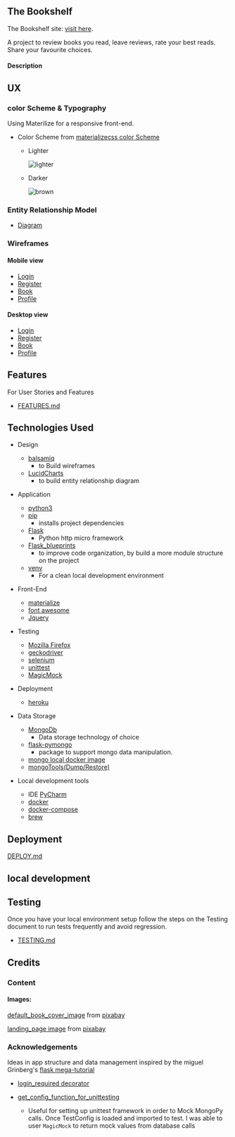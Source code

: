 The Bookshelf
---

The Bookshelf site: [visit here](https://the-bookshelf-milestone-three.herokuapp.com/).

A project to review books you read, leave reviews, rate your best reads. Share your favourite choices.

#### Description


## UX

### color Scheme & Typography 

Using Materilize for a responsive front-end. 

- Color Scheme from [materializecss color Scheme](https://materializecss.com/color.html)

    - Lighter
        
        ![lighter](https://github.com/diogo-pessoa/the-bookshelf/blob/master/readme-content/colorScheme/Lighter.png)

    - Darker
    
        ![brown](https://github.com/diogo-pessoa/the-bookshelf/blob/master/readme-content/colorScheme/darker.png)


### Entity Relationship Model

- [Diagram](https://github.com/diogo-pessoa/the-bookshelf/blob/master/readme-content/er_diagram.png)

### Wireframes

#### Mobile view 

- [Login](https://github.com/diogo-pessoa/the-bookshelf/blob/master/wireframes/Mobile/Login_Mobile.png)
- [Register](https://github.com/diogo-pessoa/the-bookshelf/blob/master/wireframes/Mobile/Register_Mobile.png)
- [Book](https://github.com/diogo-pessoa/the-bookshelf/blob/master/wireframes/Mobile/Book_Mobile.png)
- [Profile](https://github.com/diogo-pessoa/the-bookshelf/blob/master/wireframes/Mobile/Profile_Mobile.png)

#### Desktop view 

- [Login](https://github.com/diogo-pessoa/the-bookshelf/blob/master/wireframes/Desktop/Login.png) 
- [Register](https://github.com/diogo-pessoa/the-bookshelf/blob/master/wireframes/Desktop/Register.png)
- [Book](https://github.com/diogo-pessoa/the-bookshelf/blob/master/wireframes/Desktop/Book.png)
- [Profile](https://github.com/diogo-pessoa/the-bookshelf/blob/master/wireframes/Desktop/Profile.png)

## Features 

For User Stories and Features 

- [FEATURES.md](/UserStories.md)

## Technologies Used 

- Design 
    - [balsamiq](https://balsamiq.com/)
        - to Build wireframes
    - [LucidCharts](https://www.lucidchart.com/) 
        - to build entity relationship diagram
- Application
    - [python3](https://www.python.org)
    - [pip](https://pypi.org/project/pip/)
      - installs project dependencies
    - [Flask](https://flask.palletsprojects.com/en/1.1.x/)
      - Python http micro framework
    - [Flask_blueprints](https://flask.palletsprojects.com/en/1.1.x/blueprints/)
      - to improve code organization, by build a more module structure on the project
    - [venv](https://docs.python.org/3/library/venv.html)
        - For a clean local development environment
- Front-End
    - [materialize](https://materializecss.com/)
    - [font awesome](https://fontawesome.com/)
    - [Jquery](https://jquery.com/)

- Testing
    - [Mozilla Firefox](https://www.mozilla.org/en-US/firefox/new/)
    - [geckodriver](https://stackoverflow.com/questions/40208051/selenium-using-python-geckodriver-executable-needs-to-be-in-path)
    - [selenium](https://selenium-python.readthedocs.io/locating-elements.html#locating-elements)
    - [unittest](https://docs.python.org/3/library/unittest.html)
    - [MagicMock](https://docs.python.org/3/library/unittest.mock.html)
- Deployment
  - [heroku](http://heroku.com)
- Data Storage
    - [MongoDb](https://www.mongodb.com/) 
        - Data storage technology of choice
    - [flask-pymongo](https://flask-pymongo.readthedocs.io/en/latest/) 
        - package to support mongo data manipulation.
    - [mongo local docker image](https://hub.docker.com/_/mongo/)
    - [mongoTools(Dump/Restore)](https://docs.mongodb.com/database-tools/mongorestore/) 
    
- Local development tools
    - IDE [PyCharm](https://www.jetbrains.com/pycharm/)
    - [docker]()
    - [docker-compose]()
    - [brew]() 
    
## Deployment 
    
[DEPLOY.md](https://github.com/diogo-pessoa/the-bookshelf/blob/master/DEPLOY.md)

## local development

## Testing

Once you have your local environment setup follow the steps on the Testing document to run tests frequently and avoid regression.

- [TESTING.md](https://github.com/diogo-pessoa/the-bookshelf/blob/master/TESTING.md)

## Credits 

### Content 

#### Images:

[default_book_cover_image](https://pixabay.com/vectors/book-cover-education-layout-page-307045/) from [pixabay](https://pixabay.com/)

[landing_page image](https://pixabay.com/photos/book-books-bookshelf-read-67049/) from [pixabay](https://pixabay.com/)

### Acknowledgements

Ideas in app structure and data management inspired by the miguel Grinberg's [flask mega-tutorial](https://blog.miguelgrinberg.com/post/the-flask-mega-tutorial-part-i-hello-world)

- [login_required decorator](https://flask.palletsprojects.com/en/1.1.x/patterns/viewdecorators/)

- [get_config_function_for_unittesting](https://stackoverflow.com/questions/56029111/how-do-i-mock-pymongo-for-testing-with-a-flask-app)
  - Useful for setting up unittest framework in order to Mock MongoPy calls. Once TestConfig is loaded and imported to test. I was able to user `MagicMock` to return mock values from database calls